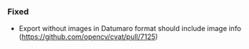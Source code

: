 ### Fixed

- Export without images in Datumaro format should include image info
  (<https://github.com/opencv/cvat/pull/7125>)
